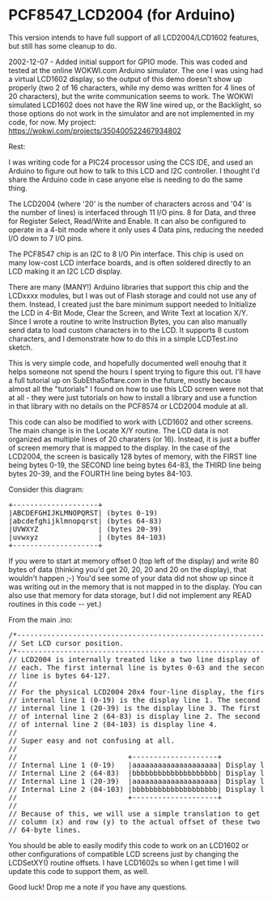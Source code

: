 # PCF8547_LCD2004 (for Arduino)
This version intends to have full support of all LCD2004/LCD1602 features, but still has some cleanup to do.

2002-12-07 - Added initial support for GPIO mode. This was coded and tested at the online WOKWI.com Arduino simulator. The one I was using had a virtual LCD1602 display, so the output of this demo doesn't show up properly (two 2 of 16 characters, while my demo was written for 4 lines of 20 characters), but the write communication seems to work. The WOKWI simulated LCD1602 does not have the RW line wired up, or the Backlight, so those options do not work in the simulator and are not implemented in my code, for now. My project: https://wokwi.com/projects/350400522467934802

Rest:

I was writing code for a PIC24 processor using the CCS IDE, and used an Arduino to figure out how to talk to this LCD and I2C controller. I thought I'd share the Arduino code in case anyone else is needing to do the same thing.

The LCD2004 (where '20' is the number of characters across and '04' is the number of lines) is interfaced through 11 I/O pins. 8 for Data, and three for Register Select, Read/Write and Enable. It can also be configured to operate in a 4-bit mode where it only uses 4 Data pins, reducing the needed I/O down to 7 I/O pins.

The PCF8547 chip is an I2C to 8 I/O Pin interface. This chip is used on many low-cost LCD interface boards, and is often soldered directly to an LCD making it an I2C LCD display.

There are many (MANY!) Arduino libraries that support this chip and the LCDxxxx modules, but I was out of Flash storage and could not use any of them. Instead, I created just the bare minimum support needed to Initialize the LCD in 4-Bit Mode, Clear the Screen, and Write Text at location X/Y. Since I wrote a routine to write Instruction Bytes, you can also manually send data to load custom characters in to the LCD. It supports 8 custom characters, and I demonstrate how to do this in a simple LCDTest.ino sketch.

This is very simple code, and hopefully documented well enouhg that it helps someone not spend the hours I spent trying to figure this out. I'll have a full tutorial up on SubEthaSoftare.com in the future, mostly because almost all the "tutorials" I found on how to use this LCD screen were not that at all - they were just tutorials on how to install a library and use a function in that library with no details on the PCF8574 or LCD2004 module at all.

This code can also be modified to work with LCD1602 and other screens. The main change is in the Locate X/Y routine. The LCD data is not organized as multiple lines of 20 charaters (or 16). Instead, it is just a buffer of screen memory that is mapped to the display. In the case of the LCD2004, the screen is basically 128 bytes of memory, with the FIRST line being bytes 0-19, the SECOND line being bytes 64-83, the THIRD line being bytes 20-39, and the FOURTH line being bytes 84-103.

Consider this diagram:
<pre>
+--------------------+
|ABCDEFGHIJKLMNOPQRST| (bytes 0-19)
|abcdefghijklmnopqrst| (bytes 64-83)
|UVWXYZ              | (bytes 20-39)
|uvwxyz              | (bytes 84-103)
+--------------------+
</pre>

If you were to start at memory offset 0 (top left of the display) and write 80 bytes of data (thinking you'd get 20, 20, 20 and 20 on the display), that wouldn't happen ;-)  You'd see some of your data did not show up since it was writing out in the memory that is not mapped in to the display. (You can also use that memory for data storage, but I did not implement any READ routines in this code -- yet.)

From the main .ino:

<pre>
/*--------------------------------------------------------------------------*/
// Set LCD cursor position.
/*--------------------------------------------------------------------------*/
// LCD2004 is internally treated like a two line display of 64 characters
// each. The first internal line is bytes 0-63 and the second internal
// line is bytes 64-127.
//
// For the physical LCD2004 20x4 four-line display, the first 20 bytes of
// internal line 1 (0-19) is the display line 1. The second 20 bytes of
// internal line 1 (20-39) is the display line 3. The first 20 bytes
// of internal line 2 (64-83) is display line 2. The second 20 bytes
// of internal line 2 (84-103) is display line 4.
//
// Super easy and not confusing at all.
//
//                          +--------------------+
// Internal Line 1 (0-19)   |aaaaaaaaaaaaaaaaaaaa| Display line 1
// Internal Line 2 (64-83)  |bbbbbbbbbbbbbbbbbbbb| Display line 2
// Internal Line 1 (20-39)  |aaaaaaaaaaaaaaaaaaaa| Display line 3
// Internal Line 2 (84-103) |bbbbbbbbbbbbbbbbbbbb| Display line 4
//                          +--------------------+
//
// Because of this, we will use a simple translation to get between
// column (x) and row (y) to the actual offset of these two internal
// 64-byte lines.
</pre>

You should be able to easily modify this code to work on an LCD1602 or other configurations of compatible LCD screens just by changing the LCDSetXY() routine offsets. I have LCD1602s so when I get time I will update this code to support them, as well.

Good luck! Drop me a note if you have any questions.
